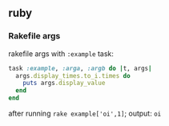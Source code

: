 ## ruby

### Rakefile args

rakefile args with `:example` task:
```ruby
task :example, :arga, :argb do |t, args|
  args.display_times.to_i.times do
    puts args.display_value
  end
end
```
after running `rake example['oi',1]`; output: `oi`
